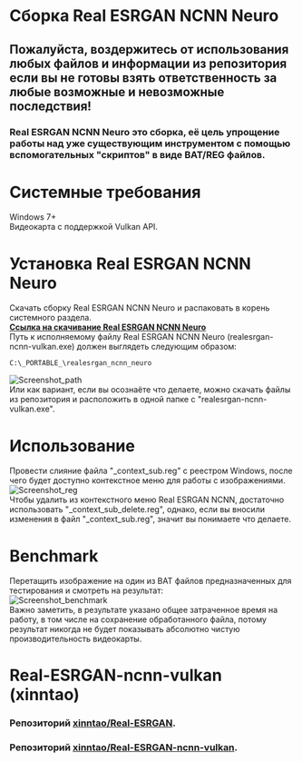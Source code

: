 # Сборка Real ESRGAN NCNN Neuro
## Пожалуйста, воздержитесь от использования любых файлов и информации из репозитория если вы не готовы взять ответственность за любые возможные и невозможные последствия!
### Real ESRGAN NCNN Neuro это сборка, её цель упрощение работы над уже существующим инструментом с помощью вспомогательных "скриптов" в виде BAT/REG файлов.
# Системные требования
Windows 7+\
Видеокарта с поддержкой Vulkan API.
# Установка Real ESRGAN NCNN Neuro
Скачать сборку Real ESRGAN NCNN Neuro и распаковать в корень системного разделa.\
**[Ссылка на скачивание Real ESRGAN NCNN Neuro](https://github.com/Shedou/Neuro/releases/tag/esrgan_v1)**\
Путь к исполняемому файлу Real ESRGAN NCNN Neuro (realesrgan-ncnn-vulkan.exe) должен выглядеть следующим образом:
```
C:\_PORTABLE_\realesrgan_ncnn_neuro
```
![Screenshot_path](https://user-images.githubusercontent.com/19572158/230571049-c20d69f3-ac9d-4e34-8776-e8bf7cb4f2a3.png)\
Или как вариант, если вы осознаёте что делаете, можно скачать файлы из репозитория и расположить в одной папке с "realesrgan-ncnn-vulkan.exe".
# Использование
Провести слияние файла "_context_sub.reg" с реестром Windows, после чего будет доступно контекстное меню для работы с изображениями.\
![Screenshot_reg](https://user-images.githubusercontent.com/19572158/230574751-4f254afb-7236-4960-8ba7-3ef82d0aedf0.png)\
Чтобы удалить из контекстного меню Real ESRGAN NCNN, достаточно использовать "_context_sub_delete.reg", однако, если вы вносили изменения в файл "_context_sub.reg", значит вы понимаете что делаете.
# Benchmark
Перетащить изображение на один из BAT файлов предназначенных для тестирования и смотреть на результат:\
![Screenshot_benchmark](https://user-images.githubusercontent.com/19572158/230573731-509b2538-6578-4bdf-a4d4-7a03707c3f90.jpg)\
Важно заметить, в результате указано общее затраченное время на работу, в том числе на сохранение обработанного файла, потому результат никогда не будет показывать абсолютно чистую производительность видеокарты.
# Real-ESRGAN-ncnn-vulkan (xinntao)
### Репозиторий [xinntao/Real-ESRGAN](https://github.com/xinntao/Real-ESRGAN).
### Репозиторий [xinntao/Real-ESRGAN-ncnn-vulkan](https://github.com/xinntao/Real-ESRGAN-ncnn-vulkan).
